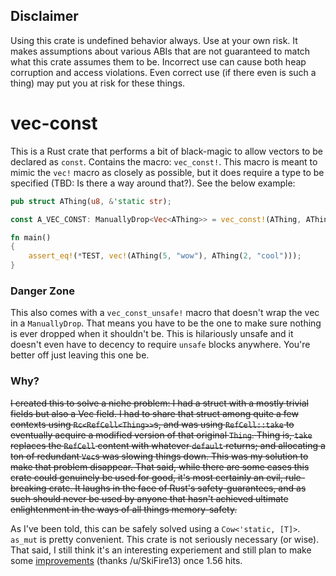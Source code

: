 ## Disclaimer

Using this crate is undefined behavior always. Use at your own risk. It makes assumptions about various ABIs that are not guaranteed to match what this crate assumes them to be. Incorrect use can cause both heap corruption and access violations. Even correct use (if there even is such a thing) may put you at risk for these things. 

# vec-const

This is a Rust crate that performs a bit of black-magic to allow vectors to be declared as `const`. Contains the macro: `vec_const!`. This macro is meant to mimic the `vec!` macro as closely as possible, but it does require a type to be specified (TBD: Is there a way around that?). See the below example:

```rust
pub struct AThing(u8, &'static str);

const A_VEC_CONST: ManuallyDrop<Vec<AThing>> = vec_const!(AThing, AThing(5, "wow"), AThing(2, "cool"));

fn main()
{
    assert_eq!(*TEST, vec!(AThing(5, "wow"), AThing(2, "cool")));
}
```

### Danger Zone

This also comes with a `vec_const_unsafe!` macro that doesn't wrap the vec in a `ManuallyDrop`. That means you have to be the one to make sure nothing is ever dropped when it shouldn't be. This is hilariously unsafe and it doesn't even have to decency to require `unsafe` blocks anywhere. You're better off just leaving this one be.

### Why?

~~I created this to solve a niche problem: I had a struct with a mostly trivial fields but also a Vec field. I had to share that struct among quite a few contexts using `Rc<RefCell<Thing>>`s, and was using `RefCell::take` to eventually acquire a modified version of that original `Thing`. Thing is, `take` replaces the `RefCell` content with whatever `default` returns; and allocating a ton of redundant `Vec`s was slowing things down. This was my solution to make that problem disappear. That said, while there are some cases this crate could genuinely be used for good, it's most certainly an evil, rule-breaking crate. It laughs in the face of Rust's safety-guarantees, and as such should never be used by anyone that hasn't achieved ultimate enlightenment in the ways of all things memory-safety.~~

As I've been told, this can be safely solved using a `Cow<'static, [T]>`. `as_mut` is pretty convenient. This crate is not seriously necessary (or wise). That said, I still think it's an interesting experiement and still plan to make some [improvements](https://play.rust-lang.org/?version=nightly&mode=debug&edition=2018&gist=a063e5ff9e4e4762d00b0c32e4e27a5f) (thanks /u/SkiFire13) once 1.56 hits.